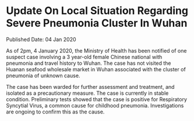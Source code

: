 <html>
    <meta http-equiv="Content-Type" content="text/html; charset=utf-8"/>
    <meta charset="utf-8"/>
    <title>Update On Local Situation Regarding Severe Pneumonia Cluster In Wuhan</title>
    <body><h1>Update On Local Situation Regarding Severe Pneumonia Cluster In Wuhan</h1>
    <p>Published Date: 04 Jan 2020</p> <p>As of 2pm, 4 January 2020, the Ministry of Health has been notified of one suspect case involving a 3 year-old female Chinese national with pneumonia and travel history to Wuhan. The case has not visited the Huanan seafood wholesale market in Wuhan associated with the cluster of pneumonia of unknown cause.&nbsp;</p><p>The case has been warded for further assessment and treatment, and isolated as a precautionary measure. The case is&nbsp;currently in stable condition. Preliminary tests showed that the case is positive for Respiratory Syncytial Virus, a common cause for childhood pneumonia. Investigations are ongoing to confirm this as the cause.</p></body>
</html>